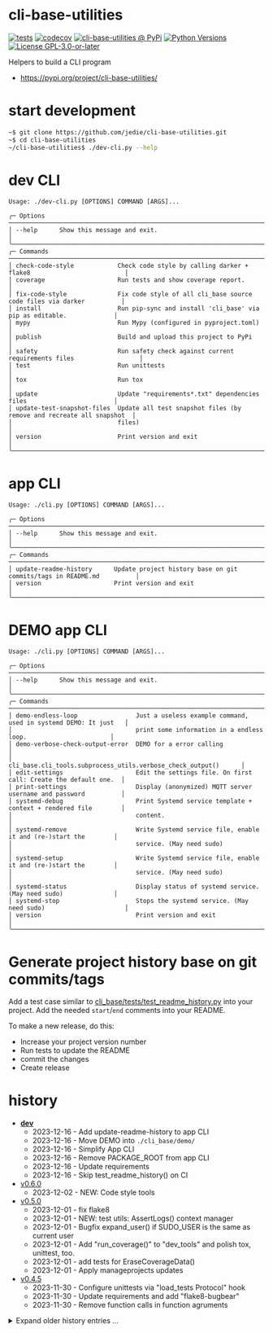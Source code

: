 # cli-base-utilities

[![tests](https://github.com/jedie/cli-base-utilities/actions/workflows/tests.yml/badge.svg?branch=main)](https://github.com/jedie/cli-base-utilities/actions/workflows/tests.yml)
[![codecov](https://codecov.io/github/jedie/cli-base-utilities/branch/main/graph/badge.svg)](https://app.codecov.io/github/jedie/cli-base-utilities)
[![cli-base-utilities @ PyPi](https://img.shields.io/pypi/v/cli-base-utilities?label=cli-base-utilities%20%40%20PyPi)](https://pypi.org/project/cli-base-utilities/)
[![Python Versions](https://img.shields.io/pypi/pyversions/cli-base-utilities)](https://github.com/jedie/cli-base-utilities/blob/main/pyproject.toml)
[![License GPL-3.0-or-later](https://img.shields.io/pypi/l/cli-base-utilities)](https://github.com/jedie/cli-base-utilities/blob/main/LICENSE)

Helpers to build a CLI program

* https://pypi.org/project/cli-base-utilities/


# start development

```bash
~$ git clone https://github.com/jedie/cli-base-utilities.git
~$ cd cli-base-utilities
~/cli-base-utilities$ ./dev-cli.py --help
```


# dev CLI

[comment]: <> (✂✂✂ auto generated dev help start ✂✂✂)
```
Usage: ./dev-cli.py [OPTIONS] COMMAND [ARGS]...

╭─ Options ────────────────────────────────────────────────────────────────────────────────────────╮
│ --help      Show this message and exit.                                                          │
╰──────────────────────────────────────────────────────────────────────────────────────────────────╯
╭─ Commands ───────────────────────────────────────────────────────────────────────────────────────╮
│ check-code-style            Check code style by calling darker + flake8                          │
│ coverage                    Run tests and show coverage report.                                  │
│ fix-code-style              Fix code style of all cli_base source code files via darker          │
│ install                     Run pip-sync and install 'cli_base' via pip as editable.             │
│ mypy                        Run Mypy (configured in pyproject.toml)                              │
│ publish                     Build and upload this project to PyPi                                │
│ safety                      Run safety check against current requirements files                  │
│ test                        Run unittests                                                        │
│ tox                         Run tox                                                              │
│ update                      Update "requirements*.txt" dependencies files                        │
│ update-test-snapshot-files  Update all test snapshot files (by remove and recreate all snapshot  │
│                             files)                                                               │
│ version                     Print version and exit                                               │
╰──────────────────────────────────────────────────────────────────────────────────────────────────╯
```
[comment]: <> (✂✂✂ auto generated dev help end ✂✂✂)


# app CLI

[comment]: <> (✂✂✂ auto generated app help start ✂✂✂)
```
Usage: ./cli.py [OPTIONS] COMMAND [ARGS]...

╭─ Options ────────────────────────────────────────────────────────────────────────────────────────╮
│ --help      Show this message and exit.                                                          │
╰──────────────────────────────────────────────────────────────────────────────────────────────────╯
╭─ Commands ───────────────────────────────────────────────────────────────────────────────────────╮
│ update-readme-history      Update project history base on git commits/tags in README.md          │
│ version                    Print version and exit                                                │
╰──────────────────────────────────────────────────────────────────────────────────────────────────╯
```
[comment]: <> (✂✂✂ auto generated app help end ✂✂✂)


# DEMO app CLI

[comment]: <> (✂✂✂ auto generated demo help start ✂✂✂)
```
Usage: ./cli.py [OPTIONS] COMMAND [ARGS]...

╭─ Options ────────────────────────────────────────────────────────────────────────────────────────╮
│ --help      Show this message and exit.                                                          │
╰──────────────────────────────────────────────────────────────────────────────────────────────────╯
╭─ Commands ───────────────────────────────────────────────────────────────────────────────────────╮
│ demo-endless-loop                Just a useless example command, used in systemd DEMO: It just   │
│                                  print some information in a endless loop.                       │
│ demo-verbose-check-output-error  DEMO for a error calling                                        │
│                                  cli_base.cli_tools.subprocess_utils.verbose_check_output()      │
│ edit-settings                    Edit the settings file. On first call: Create the default one.  │
│ print-settings                   Display (anonymized) MQTT server username and password          │
│ systemd-debug                    Print Systemd service template + context + rendered file        │
│                                  content.                                                        │
│ systemd-remove                   Write Systemd service file, enable it and (re-)start the        │
│                                  service. (May need sudo)                                        │
│ systemd-setup                    Write Systemd service file, enable it and (re-)start the        │
│                                  service. (May need sudo)                                        │
│ systemd-status                   Display status of systemd service. (May need sudo)              │
│ systemd-stop                     Stops the systemd service. (May need sudo)                      │
│ version                          Print version and exit                                          │
╰──────────────────────────────────────────────────────────────────────────────────────────────────╯
```
[comment]: <> (✂✂✂ auto generated demo help end ✂✂✂)


# Generate project history base on git commits/tags

Add a test case similar to [cli_base/tests/test_readme_history.py](https://github.com/jedie/cli-base-utilities/blob/main/cli_base/tests/test_readme_history.py) into your project.
Add the needed `start`/`end` comments into your README.

To make a new release, do this:

* Increase your project version number
* Run tests to update the README
* commit the changes
* Create release


# history

[comment]: <> (✂✂✂ auto generated history start ✂✂✂)

* [**dev**](https://github.com/jedie/cli-base-utilities/compare/v0.6.0...main)
  * 2023-12-16 - Add update-readme-history to app CLI
  * 2023-12-16 - Move DEMO into `./cli_base/demo/`
  * 2023-12-16 - Simplify App CLI
  * 2023-12-16 - Remove PACKAGE_ROOT from app CLI
  * 2023-12-16 - Update requirements
  * 2023-12-16 - Skip test_readme_history() on CI
* [v0.6.0](https://github.com/jedie/cli-base-utilities/compare/v0.5.0...v0.6.0)
  * 2023-12-02 - NEW: Code style tools
* [v0.5.0](https://github.com/jedie/cli-base-utilities/compare/v0.4.5...v0.5.0)
  * 2023-12-01 - fix flake8
  * 2023-12-01 - NEW: test utils: AssertLogs() context manager
  * 2023-12-01 - Bugfix expand_user() if SUDO_USER is the same as current user
  * 2023-12-01 - Add "run_coverage()" to "dev_tools" and polish tox, unittest, too.
  * 2023-12-01 - add tests for EraseCoverageData()
  * 2023-12-01 - Apply manageprojects updates
* [v0.4.5](https://github.com/jedie/cli-base-utilities/compare/v0.4.4...v0.4.5)
  * 2023-11-30 - Configure unittests via "load_tests Protocol" hook
  * 2023-11-30 - Update requirements and add "flake8-bugbear"
  * 2023-11-30 - Remove function calls in function agruments

<details><summary>Expand older history entries ...</summary>

* [v0.4.4](https://github.com/jedie/cli-base-utilities/compare/v0.4.3...v0.4.4)
  * 2023-11-01 - Bugfix "AssertionError: Expected only one line" in Git.first_commit_info()
* [v0.4.3](https://github.com/jedie/cli-base-utilities/compare/v0.4.2...v0.4.3)
  * 2023-11-01 - Git history renderer: Collapse older entries
* [v0.4.2](https://github.com/jedie/cli-base-utilities/compare/v0.4.1...v0.4.2)
  * 2023-11-01 - Remove duplicate git commits and keep only test last one, e.g.: "update requirements"
  * 2023-11-01 - Bugfix git history: Add commits before the first tag
* [v0.4.1](https://github.com/jedie/cli-base-utilities/compare/v0.4.0...v0.4.1)
  * 2023-10-08 - Remove commit URLs from history and handle release a new version
  * 2023-10-08 - NEW: Generate a project history base on git commits/tags.
  * 2023-10-08 - Update requirements
  * 2023-09-26 - Update README.md
* [v0.4.0](https://github.com/jedie/cli-base-utilities/compare/v0.3.0...v0.4.0)
  * 2023-09-24 - fix tests
  * 2023-09-24 - Add UpdateTestSnapshotFiles() Context Manager
  * 2023-09-24 - coverage: Refactor setup and add helpers
  * 2023-09-24 - Update requirements
* [v0.3.0](https://github.com/jedie/cli-base-utilities/compare/v0.2.0...v0.3.0)
  * 2023-08-17 - Bugfix tests run in terminal
  * 2023-08-17 - update requirements
  * 2023-08-17 - NEW: cli_base.cli_tools.git and cli_base.cli_tools.version_info
* [v0.2.0](https://github.com/jedie/cli-base-utilities/compare/d89f23b...v0.2.0)
  * 2023-08-09 - Project setup updates
  * 2023-05-22 - Update README.md
  * 2023-05-22 - Rename project "cli-base" to "cli-base-utilities"
  * 2023-05-22 - Add github CI config
  * 2023-05-22 - Add subprocess_utils from manageprojects
  * 2023-05-21 - init

</details>


[comment]: <> (✂✂✂ auto generated history end ✂✂✂)
